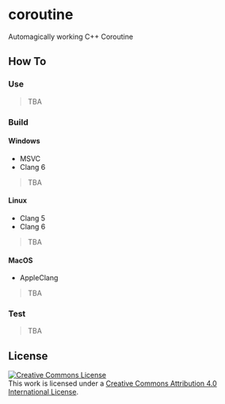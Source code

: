 # coroutine

Automagically working C++ Coroutine

## How To

### Use

> TBA

### Build

#### Windows

 - MSVC
 - Clang 6

> TBA

#### Linux

 - Clang 5
 - Clang 6

> TBA

#### MacOS

 - AppleClang

> TBA

### Test

> TBA

## License

<a rel="license" href="http://creativecommons.org/licenses/by/4.0/"><img alt="Creative Commons License" style="border-width:0" src="https://i.creativecommons.org/l/by/4.0/88x31.png" /></a><br />This work is licensed under a <a rel="license" href="http://creativecommons.org/licenses/by/4.0/">Creative Commons Attribution 4.0 International License</a>.
